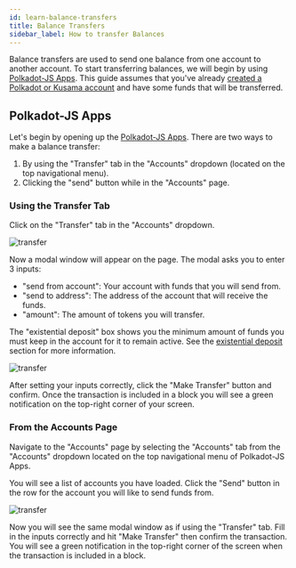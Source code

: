 ```yaml
---
id: learn-balance-transfers
title: Balance Transfers
sidebar_label: How to transfer Balances
---
```


Balance transfers are used to send one balance from one account to another account. To start
transferring balances, we will begin by using [Polkadot-JS Apps][]. This guide assumes that you've
already [created a Polkadot or Kusama account](learn-account-generation) and have some funds that
will be transferred.

## Polkadot-JS Apps

Let's begin by opening up the [Polkadot-JS Apps][]. There are two ways to make a balance transfer:

1. By using the "Transfer" tab in the "Accounts" dropdown (located on the top navigational menu).
2. Clicking the "send" button while in the "Accounts" page.

### Using the Transfer Tab

Click on the "Transfer" tab in the "Accounts" dropdown.

![transfer](assets/transfer-1.png)

Now a modal window will appear on the page. The modal asks you to enter 3 inputs:

- "send from account": Your account with funds that you will send from.
- "send to address": The address of the account that will receive the funds.
- "amount": The amount of tokens you will transfer.

The "existential deposit" box shows you the minimum amount of funds you must keep in the account for
it to remain active. See the [existential deposit][] section for more information.

![transfer](assets/transfer-2.png)

After setting your inputs correctly, click the "Make Transfer" button and confirm. Once the
transaction is included in a block you will see a green notification on the top-right corner of your
screen.

### From the Accounts Page

Navigate to the "Accounts" page by selecting the "Accounts" tab from the "Accounts" dropdown located
on the top navigational menu of Polkadot-JS Apps.

You will see a list of accounts you have loaded. Click the "Send" button in the row for the account
you will like to send funds from.

![transfer](assets/transfer-3.png)

Now you will see the same modal window as if using the "Transfer" tab. Fill in the inputs correctly
and hit "Make Transfer" then confirm the transaction. You will see a green notification in the
top-right corner of the screen when the transaction is included in a block.

[polkadot-js apps]: https://polkadot.js.org/apps
[existential deposit]: build-protocol-info#existential-deposit
